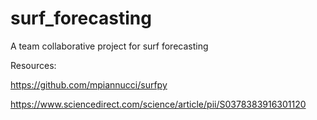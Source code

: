 # surf_forecasting
A team collaborative project for surf forecasting


Resources: 

https://github.com/mpiannucci/surfpy

https://www.sciencedirect.com/science/article/pii/S0378383916301120



